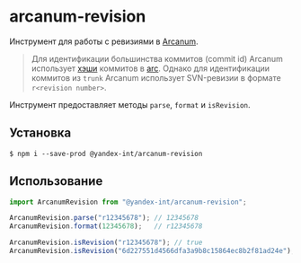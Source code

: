 # arcanum-revision

Инструмент для работы с ревизиями в [Arcanum].

> Для идентификации большинства коммитов (commit id) Arcanum использует [хэши][commit_hash] коммитов в [arc].
Однако для идентификации коммитов из `trunk` Arcanum использует SVN-ревизии в формате `r<revision number>`.

Инструмент предоставляет методы `parse`, `format` и `isRevision`.

[Arcanum]: https://arcanum.yandex-team.ru/
[arc]: https://docs.yandex-team.ru/arc/
[commit_hash]: https://docs.yandex-team.ru/arc/ref/commands#commit-hash

## Установка

```console
$ npm i --save-prod @yandex-int/arcanum-revision
```

## Использование

```js
import ArcanumRevision from "@yandex-int/arcanum-revision";

ArcanumRevision.parse("r12345678"); // 12345678
ArcanumRevision.format(12345678);   // r12345678

ArcanumRevision.isRevision("r12345678"); // true
ArcanumRevision.isRevision("6d227551d4566dfa3a9b8c15864ec8b2f81ad24e"); // false
```
